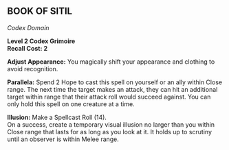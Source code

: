 ## BOOK OF SITIL  
_Codex Domain_

**Level 2 Codex Grimoire**  
**Recall Cost: 2**

**Adjust Appearance:** You magically shift your appearance and clothing to avoid recognition.  

**Parallela:** Spend 2 Hope to cast this spell on yourself or an ally within Close range. The next time the target makes an attack, they can hit an additional target within range that their attack roll would succeed against. You can only hold this spell on one creature at a time.  

**Illusion:** Make a Spellcast Roll (14).  
On a success, create a temporary visual illusion no larger than you within Close range that lasts for as long as you look at it. It holds up to scrutiny until an observer is within Melee range.  
